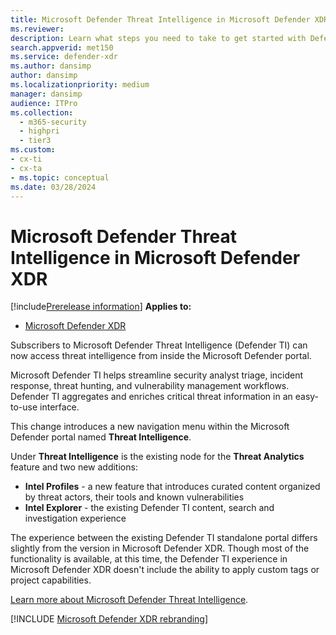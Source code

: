 ```yaml
---
title: Microsoft Defender Threat Intelligence in Microsoft Defender XDR
ms.reviewer: 
description: Learn what steps you need to take to get started with Defender Threat Intelligence in Microsoft Defender XDR
search.appverid: met150
ms.service: defender-xdr
ms.author: dansimp
author: dansimp
ms.localizationpriority: medium
manager: dansimp
audience: ITPro
ms.collection: 
  - m365-security
  - highpri
  - tier3
ms.custom:
- cx-ti
- cx-ta
- ms.topic: conceptual
ms.date: 03/28/2024
---
```


# Microsoft Defender Threat Intelligence in Microsoft Defender XDR

[!include[Prerelease information](../includes/prerelease.md)]
**Applies to:**

- [Microsoft Defender XDR](microsoft-365-defender.md)

Subscribers to Microsoft Defender Threat Intelligence (Defender TI) can now access threat intelligence from inside the Microsoft Defender portal.  

Microsoft Defender TI helps streamline security analyst triage, incident response, threat hunting, and vulnerability management workflows. Defender TI aggregates and enriches critical threat information in an easy-to-use interface.

This change introduces a new navigation menu within the Microsoft Defender portal named **Threat Intelligence**.

Under **Threat Intelligence** is the existing node for the **Threat Analytics** feature and two new additions:

- **Intel Profiles** - a new feature that introduces curated content organized by threat actors, their tools and known vulnerabilities
- **Intel Explorer** - the existing Defender TI content, search and investigation experience

The experience between the existing Defender TI standalone portal differs slightly from the version in Microsoft Defender XDR. Though most of the functionality is available, at this time, the Defender TI experience in Microsoft Defender XDR doesn't include the ability to apply custom tags or project capabilities.

[Learn more about Microsoft Defender Threat Intelligence](/defender/threat-intelligence/what-is-microsoft-defender-threat-intelligence-defender-ti).

[!INCLUDE [Microsoft Defender XDR rebranding](../includes/defender-m3d-techcommunity.md)]
